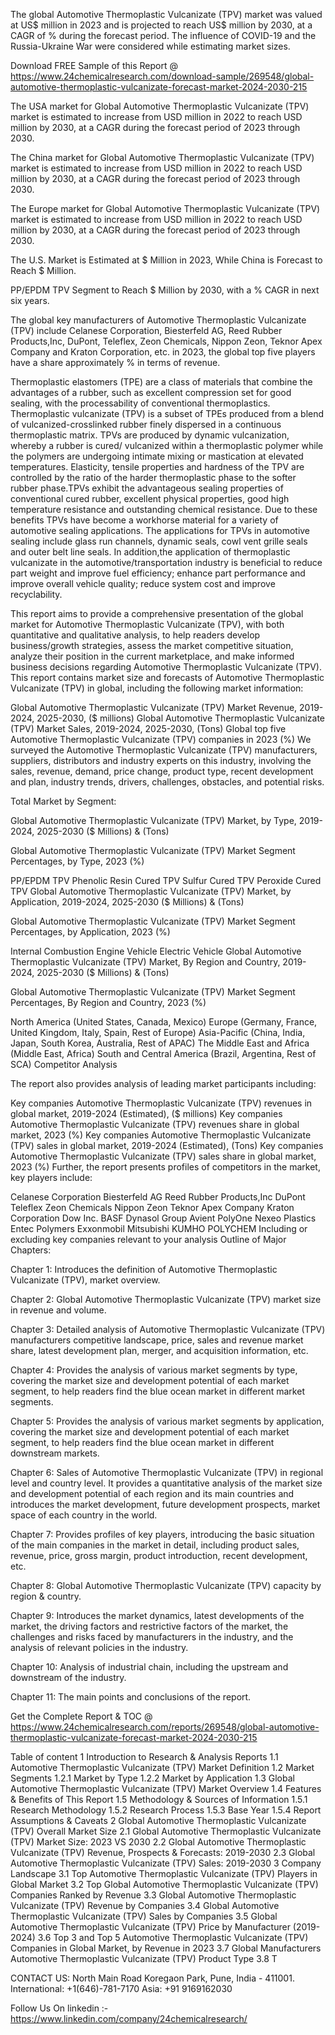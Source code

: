 The global Automotive Thermoplastic Vulcanizate (TPV) market was valued at US$ million in 2023 and is projected to reach US$ million by 2030, at a CAGR of % during the forecast period. The influence of COVID-19 and the Russia-Ukraine War were considered while estimating market sizes.

Download FREE Sample of this Report @ https://www.24chemicalresearch.com/download-sample/269548/global-automotive-thermoplastic-vulcanizate-forecast-market-2024-2030-215

The USA market for Global Automotive Thermoplastic Vulcanizate (TPV) market is estimated to increase from USD million in 2022 to reach USD million by 2030, at a CAGR during the forecast period of 2023 through 2030.

The China market for Global Automotive Thermoplastic Vulcanizate (TPV) market is estimated to increase from USD million in 2022 to reach USD million by 2030, at a CAGR during the forecast period of 2023 through 2030.

The Europe market for Global Automotive Thermoplastic Vulcanizate (TPV) market is estimated to increase from USD million in 2022 to reach USD million by 2030, at a CAGR during the forecast period of 2023 through 2030.

The U.S. Market is Estimated at $ Million in 2023, While China is Forecast to Reach $ Million.

PP/EPDM TPV Segment to Reach $ Million by 2030, with a % CAGR in next six years.

The global key manufacturers of Automotive Thermoplastic Vulcanizate (TPV) include Celanese Corporation, Biesterfeld AG, Reed Rubber Products,Inc, DuPont, Teleflex, Zeon Chemicals, Nippon Zeon, Teknor Apex Company and Kraton Corporation, etc. in 2023, the global top five players have a share approximately % in terms of revenue.

Thermoplastic elastomers (TPE) are a class of materials that combine the advantages of a rubber, such as excellent compression set for good sealing, with the processability of conventional thermoplastics. Thermoplastic vulcanizate (TPV) is a subset of TPEs produced from a blend of vulcanized-crosslinked rubber finely dispersed in a continuous thermoplastic matrix. TPVs are produced by dynamic vulcanization, whereby a rubber is cured/ vulcanized within a thermoplastic polymer while the polymers are undergoing intimate mixing or mastication at elevated temperatures. Elasticity, tensile properties and hardness of the TPV are controlled by the ratio of the harder thermoplastic phase to the softer rubber phase.TPVs exhibit the advantageous sealing properties of conventional cured rubber, excellent physical properties, good high temperature resistance and outstanding chemical resistance. Due to these benefits TPVs have become a workhorse material for a variety of automotive sealing applications. The applications for TPVs in automotive sealing include glass run channels, dynamic seals, cowl vent grille seals and outer belt line seals. In addition,the application of thermoplastic vulcanizate in the automotive/transportation industry is beneficial to reduce part weight and improve fuel efficiency; enhance part performance and improve overall vehicle quality; reduce system cost and improve recyclability.

This report aims to provide a comprehensive presentation of the global market for Automotive Thermoplastic Vulcanizate (TPV), with both quantitative and qualitative analysis, to help readers develop business/growth strategies, assess the market competitive situation, analyze their position in the current marketplace, and make informed business decisions regarding Automotive Thermoplastic Vulcanizate (TPV). This report contains market size and forecasts of Automotive Thermoplastic Vulcanizate (TPV) in global, including the following market information:

Global Automotive Thermoplastic Vulcanizate (TPV) Market Revenue, 2019-2024, 2025-2030, ($ millions)
Global Automotive Thermoplastic Vulcanizate (TPV) Market Sales, 2019-2024, 2025-2030, (Tons)
Global top five Automotive Thermoplastic Vulcanizate (TPV) companies in 2023 (%)
We surveyed the Automotive Thermoplastic Vulcanizate (TPV) manufacturers, suppliers, distributors and industry experts on this industry, involving the sales, revenue, demand, price change, product type, recent development and plan, industry trends, drivers, challenges, obstacles, and potential risks.

Total Market by Segment:

Global Automotive Thermoplastic Vulcanizate (TPV) Market, by Type, 2019-2024, 2025-2030 ($ Millions) & (Tons)

Global Automotive Thermoplastic Vulcanizate (TPV) Market Segment Percentages, by Type, 2023 (%)

PP/EPDM TPV
Phenolic Resin Cured TPV
Sulfur Cured TPV
Peroxide Cured TPV
Global Automotive Thermoplastic Vulcanizate (TPV) Market, by Application, 2019-2024, 2025-2030 ($ Millions) & (Tons)

Global Automotive Thermoplastic Vulcanizate (TPV) Market Segment Percentages, by Application, 2023 (%)

Internal Combustion Engine Vehicle
Electric Vehicle
Global Automotive Thermoplastic Vulcanizate (TPV) Market, By Region and Country, 2019-2024, 2025-2030 ($ Millions) & (Tons)

Global Automotive Thermoplastic Vulcanizate (TPV) Market Segment Percentages, By Region and Country, 2023 (%)

North America (United States, Canada, Mexico)
Europe (Germany, France, United Kingdom, Italy, Spain, Rest of Europe)
Asia-Pacific (China, India, Japan, South Korea, Australia, Rest of APAC)
The Middle East and Africa (Middle East, Africa)
South and Central America (Brazil, Argentina, Rest of SCA)
Competitor Analysis

The report also provides analysis of leading market participants including:

Key companies Automotive Thermoplastic Vulcanizate (TPV) revenues in global market, 2019-2024 (Estimated), ($ millions)
Key companies Automotive Thermoplastic Vulcanizate (TPV) revenues share in global market, 2023 (%)
Key companies Automotive Thermoplastic Vulcanizate (TPV) sales in global market, 2019-2024 (Estimated), (Tons)
Key companies Automotive Thermoplastic Vulcanizate (TPV) sales share in global market, 2023 (%)
Further, the report presents profiles of competitors in the market, key players include:

Celanese Corporation
Biesterfeld AG
Reed Rubber Products,Inc
DuPont
Teleflex
Zeon Chemicals
Nippon Zeon
Teknor Apex Company
Kraton Corporation
Dow Inc.
BASF
Dynasol Group
Avient
PolyOne
Nexeo Plastics
Entec Polymers
Exxonmobil
Mitsubishi
KUMHO POLYCHEM
Including or excluding key companies relevant to your analysis
Outline of Major Chapters:

Chapter 1: Introduces the definition of Automotive Thermoplastic Vulcanizate (TPV), market overview.

Chapter 2: Global Automotive Thermoplastic Vulcanizate (TPV) market size in revenue and volume.

Chapter 3: Detailed analysis of Automotive Thermoplastic Vulcanizate (TPV) manufacturers competitive landscape, price, sales and revenue market share, latest development plan, merger, and acquisition information, etc.

Chapter 4: Provides the analysis of various market segments by type, covering the market size and development potential of each market segment, to help readers find the blue ocean market in different market segments.

Chapter 5: Provides the analysis of various market segments by application, covering the market size and development potential of each market segment, to help readers find the blue ocean market in different downstream markets.

Chapter 6: Sales of Automotive Thermoplastic Vulcanizate (TPV) in regional level and country level. It provides a quantitative analysis of the market size and development potential of each region and its main countries and introduces the market development, future development prospects, market space of each country in the world.

Chapter 7: Provides profiles of key players, introducing the basic situation of the main companies in the market in detail, including product sales, revenue, price, gross margin, product introduction, recent development, etc.

Chapter 8: Global Automotive Thermoplastic Vulcanizate (TPV) capacity by region & country.

Chapter 9: Introduces the market dynamics, latest developments of the market, the driving factors and restrictive factors of the market, the challenges and risks faced by manufacturers in the industry, and the analysis of relevant policies in the industry.

Chapter 10: Analysis of industrial chain, including the upstream and downstream of the industry.

Chapter 11: The main points and conclusions of the report.

Get the Complete Report & TOC @ https://www.24chemicalresearch.com/reports/269548/global-automotive-thermoplastic-vulcanizate-forecast-market-2024-2030-215

Table of content
1 Introduction to Research & Analysis Reports
1.1 Automotive Thermoplastic Vulcanizate (TPV) Market Definition
1.2 Market Segments
1.2.1 Market by Type
1.2.2 Market by Application
1.3 Global Automotive Thermoplastic Vulcanizate (TPV) Market Overview
1.4 Features & Benefits of This Report
1.5 Methodology & Sources of Information
1.5.1 Research Methodology
1.5.2 Research Process
1.5.3 Base Year
1.5.4 Report Assumptions & Caveats
2 Global Automotive Thermoplastic Vulcanizate (TPV) Overall Market Size
2.1 Global Automotive Thermoplastic Vulcanizate (TPV) Market Size: 2023 VS 2030
2.2 Global Automotive Thermoplastic Vulcanizate (TPV) Revenue, Prospects & Forecasts: 2019-2030
2.3 Global Automotive Thermoplastic Vulcanizate (TPV) Sales: 2019-2030
3 Company Landscape
3.1 Top Automotive Thermoplastic Vulcanizate (TPV) Players in Global Market
3.2 Top Global Automotive Thermoplastic Vulcanizate (TPV) Companies Ranked by Revenue
3.3 Global Automotive Thermoplastic Vulcanizate (TPV) Revenue by Companies
3.4 Global Automotive Thermoplastic Vulcanizate (TPV) Sales by Companies
3.5 Global Automotive Thermoplastic Vulcanizate (TPV) Price by Manufacturer (2019-2024)
3.6 Top 3 and Top 5 Automotive Thermoplastic Vulcanizate (TPV) Companies in Global Market, by Revenue in 2023
3.7 Global Manufacturers Automotive Thermoplastic Vulcanizate (TPV) Product Type
3.8 T

CONTACT US:
North Main Road Koregaon Park, Pune, India - 411001.
International: +1(646)-781-7170
Asia: +91 9169162030

Follow Us On linkedin :- https://www.linkedin.com/company/24chemicalresearch/
